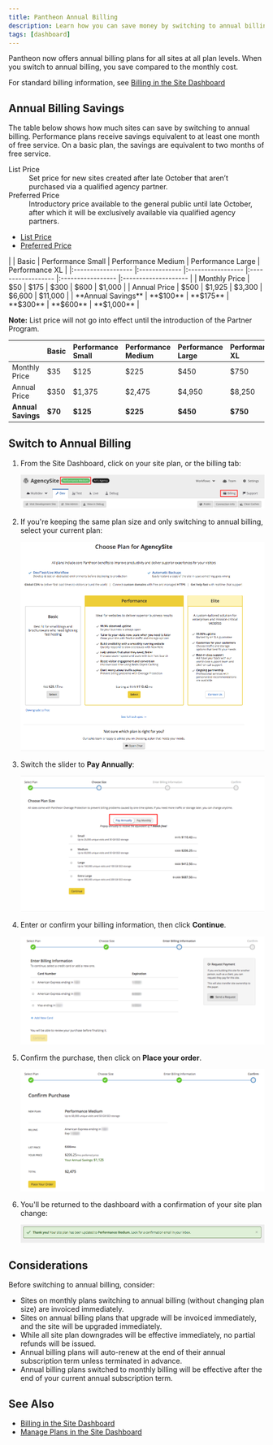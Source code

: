 ```yaml
---
title: Pantheon Annual Billing
description: Learn how you can save money by switching to annual billing.
tags: [dashboard]
---
```


Pantheon now offers annual billing plans for all sites at all plan levels. When you switch to annual billing, you save compared to the monthly cost.

For standard billing information, see [Billing in the Site Dashboard](/docs/site-billing/)

## Annual Billing Savings

The table below shows how much sites can save by switching to annual billing. Performance plans receive savings equivalent to at least one month of free service. On a basic plan, the savings are equivalent to two months of free service.

<dl>
  <dt>List Price</dt>
    <dd>Set price for new sites created after late October that aren’t purchased via a qualified agency partner.</dd>
  <dt>Preferred Price</dt>
    <dd>Introductory price available to the general public until late October, after which it will be exclusively available via qualified agency partners.</dd>
</dl>

<!-- Nav tabs -->
<ul class="nav nav-tabs" role="tablist">
  <!-- Active tab -->
  <li id="tab-1-id" role="presentation" class="active"><a href="#tab-1-anchor" aria-controls="tab-1-anchor" role="tab" data-toggle="tab">List Price</a></li>

  <!-- 2nd Tab Nav -->
  <li id="tab-2-id" role="presentation"><a href="#tab-2-anchor" aria-controls="tab-2-anchor" role="tab" data-toggle="tab">Preferred Price</a></li>

</ul>

<!-- Tab panes -->
<div class="tab-content">
<!-- Active pane content -->
<div role="tabpanel" class="tab-pane active" id="tab-1-anchor" markdown="1">
|                    | Basic         | Performance Small | Performance Medium | Performance Large | Performance XL       |
|:------------------ |:------------- |:----------------- |:------------------ |:----------------- |:-------------------- |
| Monthly Price      | $50           | $175              | $300               | $600              | $1,000               |
| Annual Price       | $500          | $1,925            | $3,300             | $6,600            | $11,000              |
| **Annual Savings** | **$100**      | **$175**          | **$300**           | **$600**          | **$1,000**           |

**Note:** List price will not go into effect until the introduction of the Partner Program.
</div>

<!-- 2nd pane content -->
<div role="tabpanel" class="tab-pane" id="tab-2-anchor" markdown="1">

|                    | Basic   | Performance Small | Performance Medium | Performance Large | Performance XL  |
|:------------------ |:------- |:----------------- |:------------------ |:----------------- |:--------------- |
| Monthly Price      | $35     | $125              | $225               | $450              | $750            |
| Annual Price       | $350    | $1,375            | $2,475             | $4,950            | $8,250          |
| **Annual Savings** | **$70** | **$125**          | **$225**           | **$450**          | **$750**        |

</div>

</div>


## Switch to Annual Billing

1. From the Site Dashboard, click on your site plan, or the billing tab:

    ![Click on site plan](/source/docs/assets/images/dashboard/change-plan.png)

2. If you're keeping the same plan size and only switching to annual billing, select your current plan:

    ![Select new site plan](/source/docs/assets/images/dashboard/select-plan.png)

3. Switch the slider to **Pay Annually**:

    ![Select annual billing](/source/docs/assets/images/dashboard/select-annual-billing.png)

4. Enter or confirm your billing information, then click **Continue**.

    ![Choose the card to bill](/source/docs/assets/images/dashboard/choose-card.png)

5. Confirm the purchase, then click on **Place your order**.

    ![Confirm your purchase](/source/docs/assets/images/dashboard/confirm-purchase.png)

6. You'll be returned to the dashboard with a confirmation of your site plan change:

    ![Site Plan Flag](/source/docs/assets/images/dashboard/plan-updated-flag.png)

## Considerations

Before switching to annual billing, consider:

 - Sites on monthly plans switching to annual billing (without changing plan size) are invoiced immediately.
 - Sites on annual billing plans that upgrade will be invoiced immediately, and the site will be upgraded immediately.
 - While all site plan downgrades will be effective immediately, no partial refunds will be issued.
 - Annual billing plans will auto-renew at the end of their annual subscription term unless terminated in advance.
 - Annual billing plans switched to monthly billing will be effective after the end of your current annual subscription term.

## See Also

 - [Billing in the Site Dashboard](/docs/site-billing/)
 - [Manage Plans in the Site Dashboard](/docs/site-plan/)
